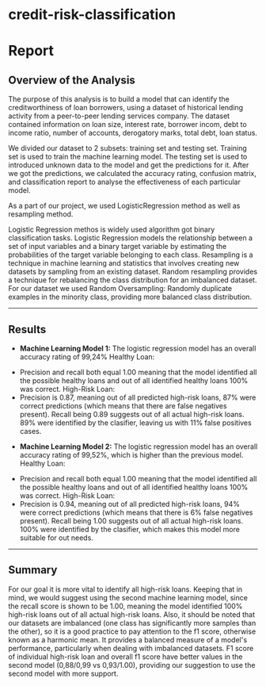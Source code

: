 # credit-risk-classification

# Report 

## Overview of the Analysis

The purpose of this analysis is to build a model that can identify the creditworthiness of loan borrowers, using a dataset of historical lending activity from a peer-to-peer lending services company. The dataset contained information on loan size, interest rate, borrower incom, debt to income ratio, number of accounts, derogatory marks, total debt, loan status.

We divided our dataset to 2 subsets: training set and testing set. Training set is used to train the machine learning model. The testing set is used to introduced unknown data to the model and get the predictions for it. After we got the predictions, we calculated the accuracy rating, confusion matrix, and classification report to analyse the effectiveness of each particular model. 

As a part of our project, we used LogisticRegression method as well as resampling method. 

Logistic Regression methos is widely used algorithm got binary classification tasks. Logistic Regression models the relationship between a set of input variables and a binary target variable by estimating the probabilities of the target variable belonging to each class.
Resampling is a technique in machine learning and statistics that involves creating new datasets by sampling from an existing dataset. Random resampling provides a technique for rebalancing the class distribution for an imbalanced dataset. For our dataset we used Random Oversampling: Randomly duplicate examples in the minority class, providing more balanced class distribution. 

<hr>

## Results

* <b>Machine Learning Model 1:</b>
  The logistic regression model has an overall accuracy rating of 99,24%
Healthy Loan:
- Precision and recall both equal 1.00 meaning that the model identified all the possible healthy loans and out of all identified healthy loans 100% was correct. 
High-Risk Loan: 
- Precision is 0.87, meaning out of all predicted high-risk loans, 87% were correct predictions (which means that there are false negatives present). Recall being 0.89 suggests out of all actual high-risk loans. 89% were identified by the clasifier, leaving us with 11% false positives cases. 


* <b>Machine Learning Model 2:</b>
  The logistic regression model has an overall accuracy rating of 99,52%, which is higher than the previous model. 
Healthy Loan:
- Precision and recall both equal 1.00 meaning that the model identified all the possible healthy loans and out of all identified healthy loans 100% was correct. 
High-Risk Loan: 
- Precision is 0.94, meaning out of all predicted high-risk loans, 94% were correct predictions (which means that there is 6% false negatives present). Recall being 1.00 suggests out of all actual high-risk loans. 100% were identified by the clasifier, which makes this model more suitable for out needs. 

<hr> 

## Summary

For our goal it is more vital to identify all high-risk loans. Keeping that in mind, we would suggest using the second machine learning model, since the recall score is shown to be 1.00, meaning the model identified 100% high-risk loans out of all actual high-risk loans. Also, it should be noted that our datasets are imbalanced (one class has significantly more samples than the other), so it is a good practice to pay attention to the f1 score, otherwise known as a harmonic mean. It provides a balanced measure of a model's performance, particularly when dealing with imbalanced datasets. F1 score of individual high-risk loan and overall f1 score have better values in the second model
(0,88/0,99 vs 0,93/1.00), providing our suggestion to use the second model with more support. 


